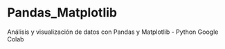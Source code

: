 # Pandas_Matplotlib
Análisis y visualización de datos con Pandas y Matplotlib - Python Google Colab
